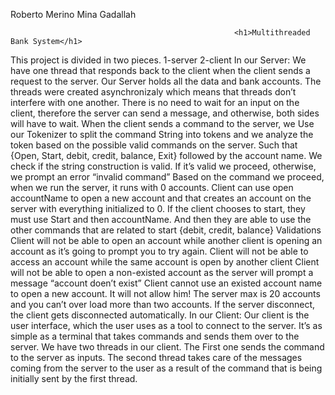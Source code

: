 Roberto Merino
Mina Gadallah

                                                      <h1>Multithreaded Bank System</h1>
This project is divided in two pieces.
1-server
2-client
In our Server:
We have one thread that responds back to the client when the client sends a request to the server. Our Server holds all the data and bank accounts.
The threads were created asynchronizaly which means that threads don’t interfere with one another. There is no need to wait for an input on the client, therefore the server can send a message, and otherwise, both sides will have to wait.
When the client sends a command to the server, we Use our Tokenizer to split the command String into tokens and we analyze the token based on the possible valid commands on the server. Such that {Open, Start, debit, credit, balance, Exit} followed by the account name.
We check if the string construction is valid. If it’s valid we proceed, otherwise, we prompt an error “invalid command”
Based on the command we proceed, when we run the server, it runs with 0 accounts. Client can use open accountName to open a new account and that creates an account on the server with everything initialized to 0.
If the client chooses to start, they must use Start and then accountName. And then they are able to use the other commands that are related to start {debit, credit, balance}
Validations
Client will not be able to open an account while another client is opening an account as it’s going to prompt you to try again.
Client will not be able to access an account while the same account is open by another client
Client will not be able to open a non-existed account as the server will prompt a message “account doen’t exist”
Client cannot use an existed account name to open a new account. It will not allow him!
The server max is 20 accounts and you can’t over load more than two accounts.
If the server disconnect, the client gets disconnected automatically.
In our Client:
Our client is the user interface, which the user uses as a tool to connect to the server. It’s as simple as a terminal that takes commands and sends them over to the server.
We have two threads in our client. The First one sends the command to the server as inputs.
The second thread takes care of the messages coming from the server to the user as a result of the command that is being initially sent by the first thread.
